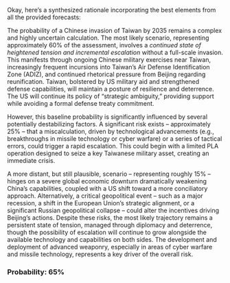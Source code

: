 Okay, here’s a synthesized rationale incorporating the best elements from all the provided forecasts:

The probability of a Chinese invasion of Taiwan by 2035 remains a complex and highly uncertain calculation. The most likely scenario, representing approximately 60% of the assessment, involves a *continued state of heightened tension and incremental escalation* without a full-scale invasion. This manifests through ongoing Chinese military exercises near Taiwan, increasingly frequent incursions into Taiwan’s Air Defense Identification Zone (ADIZ), and continued rhetorical pressure from Beijing regarding reunification. Taiwan, bolstered by US military aid and strengthened defense capabilities, will maintain a posture of resilience and deterrence. The US will continue its policy of “strategic ambiguity,” providing support while avoiding a formal defense treaty commitment. 

However, this baseline probability is significantly influenced by several potentially destabilizing factors.  A significant risk exists – approximately 25% – that a miscalculation, driven by technological advancements (e.g., breakthroughs in missile technology or cyber warfare) or a series of tactical errors, could trigger a rapid escalation. This could begin with a limited PLA operation designed to seize a key Taiwanese military asset, creating an immediate crisis.

A more distant, but still plausible, scenario – representing roughly 15% – hinges on a severe global economic downturn dramatically weakening China’s capabilities, coupled with a US shift toward a more conciliatory approach. Alternatively, a critical geopolitical event – such as a major recession, a shift in the European Union’s strategic alignment, or a significant Russian geopolitical collapse – could alter the incentives driving Beijing’s actions. Despite these risks, the most likely trajectory remains a persistent state of tension, managed through diplomacy and deterrence, though the possibility of escalation will continue to grow alongside the available technology and capabilities on both sides. The development and deployment of advanced weaponry, especially in areas of cyber warfare and missile technology, represents a key driver of the overall risk.

### Probability: 65%